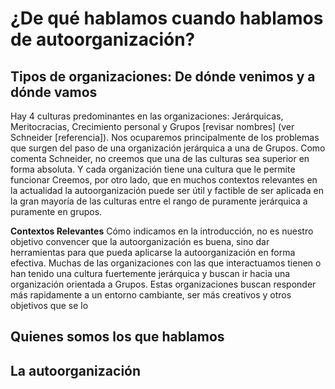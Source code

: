 
# ¿De qué hablamos cuando hablamos de autoorganización?

## Tipos de organizaciones: De dónde venimos y a dónde vamos
Hay 4 culturas predominantes en las organizaciones: Jerárquicas, Meritocracias, Crecimiento personal y Grupos [revisar nombres] (ver Schneider [referencia]).
Nos ocuparemos principalmente de los problemas que surgen del paso de una organización jerárquica a una de Grupos.
Como comenta Schneider, no creemos que una de las culturas sea superior en forma absoluta. Y cada organización tiene una cultura que le permite funcionar
Creemos, por otro lado, que en muchos contextos relevantes en la actualidad la autoorganización puede ser útil y factible de ser aplicada en la gran mayoría de las culturas entre el rango de puramente jerárquica a puramente en grupos.

**Contextos Relevantes**
Cómo indicamos en la introducción, no es nuestro objetivo convencer que la autoorganización es buena, sino dar herramientas para que pueda aplicarse la autoorganización en forma efectiva.
Muchas de las organizaciones con las que interactuamos tienen o han tenido una cultura fuertemente jerárquica y buscan ir hacia una organización orientada a Grupos.
Estas organizaciones buscan responder más rapidamente a un entorno cambiante, ser más creativos y otros objetivos que se lo

## Quienes somos los que hablamos

## La autoorganización



